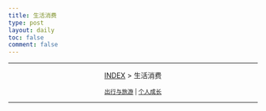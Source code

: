 ```yaml
---
title: 生活消费
type: post
layout: daily
toc: false
comment: false
---
```

---
<span><center>[INDEX](/gknows/index) > 生活消费</center></span>

<small><center>[出行与旅游](/gknows/出行与旅游) | [个人成长](/gknows/个人成长)</center></small>

---
